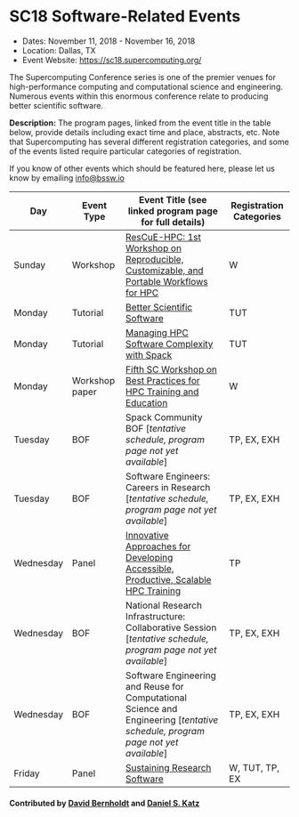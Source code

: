 # SC18 Software-Related Events

- Dates: November 11, 2018 - November 16, 2018
- Location: Dallas, TX
- Event Website: https://sc18.supercomputing.org/

The Supercomputing Conference series is one of the premier venues for high-performance computing and computational science and engineering.  Numerous events within this enormous conference relate to producing better scientific software.


**Description:** The program pages, linked from the event title in the table below, provide details including exact time and place, abstracts, etc.  Note that Supercomputing has several different registration categories, and some of the events listed require particular categories of registration.

If you know of other events which should be featured here, please let us know by emailing info@bssw.io

Day | Event Type | Event Title (see linked program page for full details) | Registration Categories
----|------------|--------------------------------------------------------|-------------------------
Sunday |	Workshop | [ResCuE-HPC: 1st Workshop on Reproducible, Customizable, and Portable Workflows for HPC](https://sc18.supercomputing.org/presentation/?id=wksp134&sess=sess167)	| W
Monday |	Tutorial | [Better Scientific Software](https://sc18.supercomputing.org/presentation/?id=tut154&sess=sess239)	| TUT
Monday |	Tutorial	| [Managing HPC Software Complexity with Spack](https://sc18.supercomputing.org/presentation/?id=tut165&sess=sess252)	| TUT
Monday | Workshop paper	| [Fifth SC Workshop on Best Practices for HPC Training and Education](https://sc18.supercomputing.org/presentation/?id=wksp133&sess=sess166)	| W
Tuesday	| BOF	| Spack Community BOF [*tentative schedule, program page not yet available*]	| TP, EX, EXH
Tuesday | BOF | Software Engineers: Careers in Research [*tentative schedule, program page not yet available*] 	| TP, EX, EXH
Wednesday |	Panel	| [Innovative Approaches for Developing Accessible, Productive, Scalable HPC Training](https://sc18.supercomputing.org/?post_type=page&p=3479&id=pan113&sess=sess297)	| TP
Wednesday | BOF | National Research Infrastructure: Collaborative Session [*tentative schedule, program page not yet available*] | TP, EX, EXH
Wednesday |	BOF	| Software Engineering and Reuse for Computational Science and Engineering [*tentative schedule, program page not yet available*]	| TP, EX, EXH
Friday | Panel | [Sustaining Research Software](https://sc18.supercomputing.org/presentation/?id=pan110&sess=sess295) | W, TUT, TP, EX

#### Contributed by [David Bernholdt](https://github.com/bernhold "David Bernholdt GitHub Profile") and [Daniel S. Katz](https://github.com/danielskatz "Daniel S. Katz GitHub Profile")

<!---
Publish: Preview
RSS update: 2018-09-26
Categories: collaboration
Topics: projects and organizations
Tags: conference
Level: 2
Prerequisites: defaults
Aggregate: none
--->
